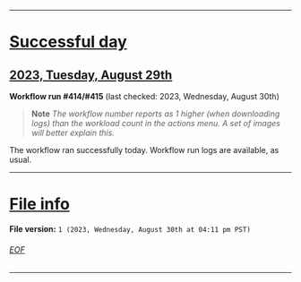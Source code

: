 
***

# [Successful day](#Successful-day)

## [2023, Tuesday, August 29th](#2023-Tuesday-August-29th)

**Workflow run #414/#415** (last checked: 2023, Wednesday, August 30th)

> **Note** _The workflow number reports as 1 higher (when downloading logs) than the workload count in the actions menu. A set of images will better explain this._

The workflow ran successfully today. Workflow run logs are available, as usual.

***

# [File info](#File-info)

**File version:** `1 (2023, Wednesday, August 30th at 04:11 pm PST)`

###### [EOF](#EOF)

***
